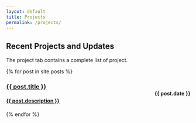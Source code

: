 ```yaml
---
layout: default
title: Projects
permalink: /projects/
---
```


## Recent Projects and Updates

The project tab contains a complete list of project.

<div>
    <ul style="padding: 0; list-style: none;">
    {% for post in site.posts %}
        <li style="margin-bottom: 20px;">
            <a href="{{ post.url }}">
                <div class="card">
                    <div class="card-container">
                        <h4 style="float: right;">{{ post.date }}</h4>
                        <h3><b>{{ post.title }}</b></h3> 
                        <h4>{{ post.description }}</h4>
                    </div>
                </div>
            </a>
        </li>
    {% endfor %}
    </ul>
</div>